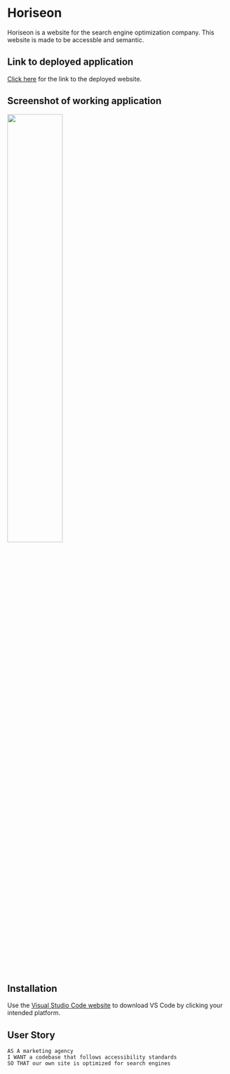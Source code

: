 # Horiseon
Horiseon is a website for the search engine optimization company. This website is made to be accessble and semantic. 

## Link to deployed application

[Click here](https://emilykidd3.github.io/horiseon/) for the link to the deployed website.

## Screenshot of working application

<img src="https://github.com/Emilykidd3/horiseon/blob/main/assets/images/screenshot.png" width="50%" height="50%">

## Installation

Use the [Visual Studio Code website](https://code.visualstudio.com/docs/setup/setup-overview) to download VS Code by clicking your intended platform.

## User Story
```
AS A marketing agency
I WANT a codebase that follows accessibility standards
SO THAT our own site is optimized for search engines
```

